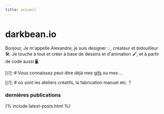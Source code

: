 ```yaml
---
title: accueil
---
```


# darkbean.io

Bonjour,
Je m'appelle Alexandre, je suis designer 💡, créateur et bidouilleur 🛠️.
Je touche à tout et créer à base de dessins et d'animation 🖌️, et
à partir de code aussi 🖥️.

[//]: # Vous connaissez peut-être déjà mes [gifs]() ou mes ...

[//]: # où sont les ateliers créatifs, la fabrication manuel etc. ?

### dernières publications

{% include latest-posts.html %}
